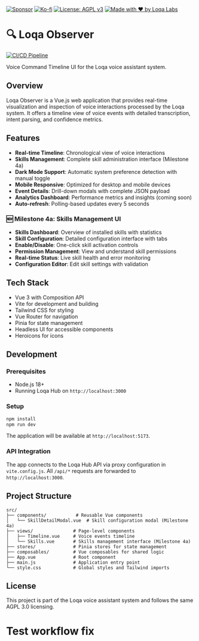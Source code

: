 [![Sponsor](https://img.shields.io/badge/Sponsor-Loqa-ff69b4?logo=githubsponsors&style=for-the-badge)](https://github.com/sponsors/annabarnes1138)
[![Ko-fi](https://img.shields.io/badge/Buy%20me%20a%20coffee-Ko--fi-FF5E5B?logo=ko-fi&logoColor=white&style=for-the-badge)](https://ko-fi.com/annabarnes)
[![License: AGPL v3](https://img.shields.io/badge/License-AGPL--3.0-blue?style=for-the-badge)](LICENSE)
[![Made with ❤️ by Loqa Labs](https://img.shields.io/badge/Made%20with%20%E2%9D%A4%EF%B8%8F-by%20LoqaLabs-ffb6c1?style=for-the-badge)](https://loqalabs.com)

# 🔍 Loqa Observer

[![CI/CD Pipeline](https://github.com/loqalabs/loqa-observer/actions/workflows/ci.yml/badge.svg)](https://github.com/loqalabs/loqa-observer/actions/workflows/ci.yml)

Voice Command Timeline UI for the Loqa voice assistant system.

## Overview

Loqa Observer is a Vue.js web application that provides real-time visualization and inspection of voice interactions processed by the Loqa system. It offers a timeline view of voice events with detailed transcription, intent parsing, and confidence metrics.

## Features

- **Real-time Timeline**: Chronological view of voice interactions
- **Skills Management**: Complete skill administration interface (Milestone 4a)
- **Dark Mode Support**: Automatic system preference detection with manual toggle
- **Mobile Responsive**: Optimized for desktop and mobile devices
- **Event Details**: Drill-down modals with complete JSON payload
- **Analytics Dashboard**: Performance metrics and insights (coming soon)
- **Auto-refresh**: Polling-based updates every 5 seconds

### 🆕 Milestone 4a: Skills Management UI

- **Skills Dashboard**: Overview of installed skills with statistics
- **Skill Configuration**: Detailed configuration interface with tabs
- **Enable/Disable**: One-click skill activation controls
- **Permission Management**: View and understand skill permissions
- **Real-time Status**: Live skill health and error monitoring
- **Configuration Editor**: Edit skill settings with validation

## Tech Stack

- Vue 3 with Composition API
- Vite for development and building
- Tailwind CSS for styling
- Vue Router for navigation
- Pinia for state management
- Headless UI for accessible components
- Heroicons for icons

## Development

### Prerequisites

- Node.js 18+
- Running Loqa Hub on `http://localhost:3000`

### Setup

```bash
npm install
npm run dev
```

The application will be available at `http://localhost:5173`.

### API Integration

The app connects to the Loqa Hub API via proxy configuration in `vite.config.js`. All `/api/*` requests are forwarded to `http://localhost:3000`.

## Project Structure

```
src/
├── components/           # Reusable Vue components
│   └── SkillDetailModal.vue  # Skill configuration modal (Milestone 4a)
├── views/               # Page-level components
│   ├── Timeline.vue     # Voice events timeline
│   └── Skills.vue       # Skills management interface (Milestone 4a)
├── stores/              # Pinia stores for state management
├── composables/         # Vue composables for shared logic
├── App.vue              # Root component
├── main.js              # Application entry point
└── style.css            # Global styles and Tailwind imports
```

## License

This project is part of the Loqa voice assistant system and follows the same AGPL 3.0 licensing. 
 
 
# Test workflow fix
